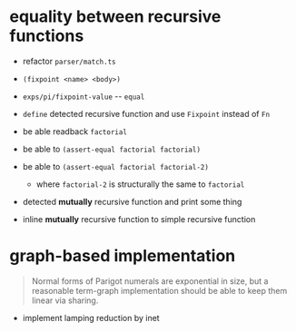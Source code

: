 # equality between recursive functions

- refactor `parser/match.ts`

- `(fixpoint <name> <body>)`
- `exps/pi/fixpoint-value` -- `equal`

- `define` detected recursive function and use `Fixpoint` instead of `Fn`

- be able readback `factorial`

- be able to `(assert-equal factorial factorial)`

- be able to `(assert-equal factorial factorial-2)`

  - where `factorial-2` is structurally the same to `factorial`

- detected **mutually** recursive function and print some thing

- inline **mutually** recursive function to simple recursive function

# graph-based implementation

> Normal forms of Parigot numerals are exponential in size,
> but a reasonable term-graph implementation
> should be able to keep them linear via sharing.

- implement lamping reduction by inet
